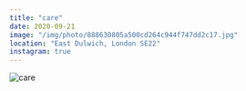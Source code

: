 ```yaml
---
title: "care"
date: 2020-09-21
image: "/img/photo/888630805a500cd264c944f747dd2c17.jpg"
location: "East Dulwich, London SE22"
instagram: true
---
```


![care](/img/photo/888630805a500cd264c944f747dd2c17.jpg)
